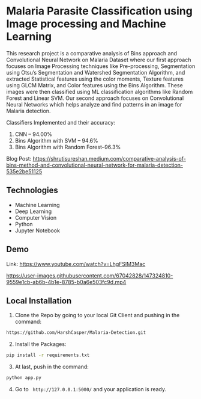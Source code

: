 # Malaria Parasite Classification using Image processing and Machine Learning

This research project is a comparative analysis of Bins approach and Convolutional Neural Network on Malaria Dataset where our first approach focuses on Image Processing techniques like Pre-processing, Segmentation using Otsu’s Segmentation and Watershed Segmentation Algorithm, and extracted Statistical features using the color moments, Texture features using GLCM Matrix, and Color features using the Bins Algorithm. These images were then classified using ML classification algorithms like Random Forest and Linear SVM. Our second approach focuses on Convolutional Neural Networks which helps analyze and find patterns in an image for Malaria detection.

Classifiers Implemented and their accuracy:
1. CNN – 94.00%
2. Bins Algorithm with SVM – 94.6%
3. Bins Algorithm with Random Forest–96.3%

Blog Post: https://shrutisureshan.medium.com/comparative-analysis-of-bins-method-and-convolutional-neural-network-for-malaria-detection-535e2be51125

## Technologies
- Machine Learning
- Deep Learning
- Computer Vision
- Python
- Jupyter Notebook


## Demo

Link: https://www.youtube.com/watch?v=LhgFSlM3Mac


https://user-images.githubusercontent.com/67042828/147324810-9559e1cb-ab6b-4b1e-8785-b0a6e503fc9d.mp4

## Local Installation

1. Clone the Repo by going to your local Git Client and pushing in the command: 

```sh
https://github.com/HarshCasper/Malaria-Detection.git
```

2. Install the Packages: 
```sh
pip install -r requirements.txt
```

3. At last, push in the command:
```sh
python app.py
```

4. Go to ` http://127.0.0.1:5000/` and your application is ready.
